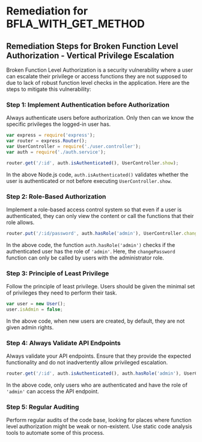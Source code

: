# Remediation for BFLA_WITH_GET_METHOD

## Remediation Steps for Broken Function Level Authorization - Vertical Privilege Escalation

Broken Function Level Authorization is a security vulnerability where a user can escalate their privilege or access functions they are not supposed to due to lack of robust function level checks in the application. Here are the steps to mitigate this vulnerability:

### Step 1: Implement Authentication before Authorization

Always authenticate users before authorization. Only then can we know the specific privileges the logged-in user has. 

```javascript
var express = require('express');
var router = express.Router();
var UserController = require('./user.controller');
var auth = require('./auth.service');

router.get('/:id', auth.isAuthenticated(), UserController.show);
```

In the above Node.js code, `auth.isAuthenticated()` validates whether the user is authenticated or not before executing `UserController.show`.

### Step 2: Role-Based Authorization

Implement a role-based access control system so that even if a user is authenticated, they can only view the content or call the functions that their role allows.

```javascript
router.put('/:id/password', auth.hasRole('admin'), UserController.changePassword);
```

In the above code, the function `auth.hasRole('admin')` checks if the authenticated user has the role of `'admin'`. Here, the `changePassword` function can only be called by users with the administrator role.

### Step 3: Principle of Least Privilege 

Follow the principle of least privilege. Users should be given the minimal set of privileges they need to perform their task.

```javascript
var user = new User();
user.isAdmin = false;
```

In the above code, when new users are created, by default, they are not given admin rights. 

### Step 4: Always Validate API Endpoints

Always validate your API endpoints. Ensure that they provide the expected functionality and do not inadvertently allow privileged escalation.

```javascript
router.get('/:id', auth.isAuthenticated(), auth.hasRole('admin'), UserController.show);
```

In the above code, only users who are authenticated and have the role of `'admin'` can access the API endpoint.

### Step 5: Regular Auditing

Perform regular audits of the code base, looking for places where function level authorization might be weak or non-existent. Use static code analysis tools to automate some of this process.